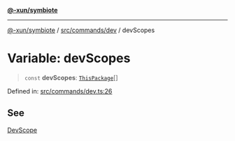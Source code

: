[**@-xun/symbiote**](../../../../README.md)

***

[@-xun/symbiote](../../../../README.md) / [src/commands/dev](../README.md) / devScopes

# Variable: devScopes

> `const` **devScopes**: [`ThisPackage`](../../../configure/enumerations/ThisPackageGlobalScope.md#thispackage)[]

Defined in: [src/commands/dev.ts:26](https://github.com/Xunnamius/symbiote/blob/b4ce62825fc0ab0648e371a38e522f8ee71b6ea1/src/commands/dev.ts#L26)

## See

[DevScope](../../../configure/enumerations/ThisPackageGlobalScope.md)
